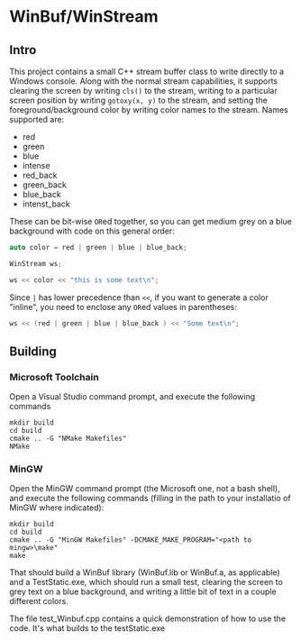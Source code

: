 # WinBuf/WinStream

## Intro

This project contains a small C++ stream buffer class to write
directly to a Windows console. Along with the normal stream capabilities, it supports clearing the screen by writing `cls()` to the stream, writing to a particular screen position by writing `gotoxy(x, y)` to the stream, and setting the foreground/background color by writing color names to the stream. Names supported are:

- red
- green
- blue
- intense
- red_back
- green_back
- blue_back
- intenst_back

These can be bit-wise `OR`ed together, so you can get medium grey on a blue background with code on this general order:

```cpp
auto color = red | green | blue | blue_back;

WinStream ws;

ws << color << "this is some text\n";
```

Since `|` has lower precedence than `<<`, if you want to generate a color "inline", you need to enclose any `OR`ed values in parentheses:

```cpp
ws << (red | green | blue | blue_back ) << "Some text\n";
```

## Building

### Microsoft Toolchain

Open a Visual Studio command prompt, and execute the following commands

```
mkdir build
cd build
cmake .. -G "NMake Makefiles"
NMake
```

### MinGW

Open the MinGW command prompt (the Microsoft one, not a bash shell), and execute the following commands (filling in the path to your installatio of MinGW where indicated):

```
mkdir build
cd build
cmake .. -G "MinGW Makefiles" -DCMAKE_MAKE_PROGRAM="<path to mingw>\make"
make
```

That should build a WinBuf library (WinBuf.lib or WinBuf.a, as applicable) and a TestStatic.exe, which should run a small test, clearing the screen to grey text on a blue background, and writing a little bit of text in a couple different colors.

The file test_Winbuf.cpp contains a quick demonstration of how to use the code. It's what builds to the testStatic.exe
